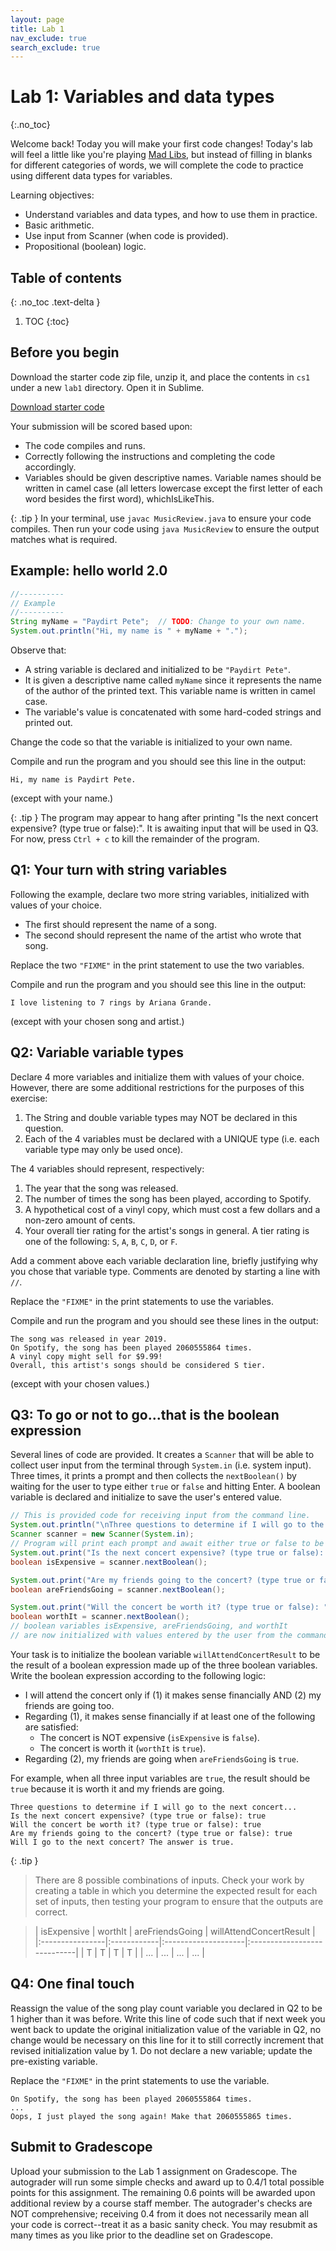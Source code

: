 ```yaml
---
layout: page
title: Lab 1
nav_exclude: true
search_exclude: true
---
```


# Lab 1: Variables and data types
{:.no_toc}

Welcome back! Today you will make your first code changes!
Today's lab will feel a little like you're playing [Mad Libs](https://en.wikipedia.org/wiki/Mad_Libs),
but instead of filling in blanks for different categories of words,
we will complete the code to practice using different data types for variables.

Learning objectives:
- Understand variables and data types, and how to use them in practice.
- Basic arithmetic.
- Use input from Scanner (when code is provided).
- Propositional (boolean) logic.

## Table of contents
{: .no_toc .text-delta }

1. TOC
{:toc}

## Before you begin

Download the starter code zip file, unzip it, and place the contents in `cs1` under a new `lab1` directory. Open it in Sublime.

<a href="https://github.com/UTEP-CS-1/website/raw/main{{page.url|relative_url}}/../../skeleton.zip" download="lab01.zip" class="btn btn-green">Download starter code</a>


Your submission will be scored based upon:
- The code compiles and runs.
- Correctly following the instructions and completing the code accordingly.
- Variables should be given descriptive names. Variable names should be written in camel case (all letters lowercase except the first letter of each word besides the first word), whichIsLikeThis.

{: .tip }
In your terminal, use `javac MusicReview.java` to ensure your code compiles. Then run your code using `java MusicReview` to ensure the output matches what is required.

## Example: hello world 2.0

```java
//----------
// Example
//----------
String myName = "Paydirt Pete";  // TODO: Change to your own name.
System.out.println("Hi, my name is " + myName + ".");
```

Observe that:
- A string variable is declared and initialized to be `"Paydirt Pete"`.
- It is given a descriptive name called `myName` since it represents the name of the author of the printed text. This variable name is written in camel case.
- The variable's value is concatenated with some hard-coded strings and printed out.

Change the code so that the variable is initialized to your own name.

Compile and run the program and you should see this line in the output:
```text
Hi, my name is Paydirt Pete.
```
(except with your name.)

{: .tip }
The program may appear to hang after printing "Is the next concert expensive? (type true or false):". It is awaiting input that will be used in Q3. For now, press `Ctrl + c` to kill the remainder of the program.

## Q1: Your turn with string variables

Following the example, declare two more string variables, initialized with values of your choice.
- The first should represent the name of a song.
- The second should represent the name of the artist who wrote that song.

Replace the two `"FIXME"` in the print statement to use the two variables.

Compile and run the program and you should see this line in the output:
```text
I love listening to 7 rings by Ariana Grande.
```
(except with your chosen song and artist.)

## Q2: Variable variable types

Declare 4 more variables and initialize them with values of your choice. However, there are some additional
restrictions for the purposes of this exercise:
1. The String and double variable types may NOT be declared in this question.
2. Each of the 4 variables must be declared with a UNIQUE type (i.e. each variable type may only be used once).

The 4 variables should represent, respectively:
1. The year that the song was released.
2. The number of times the song has been played, according to Spotify.
3. A hypothetical cost of a vinyl copy, which must cost a few dollars and a non-zero amount of cents.
4. Your overall tier rating for the artist's songs in general. A tier rating is one of the following: `S`, `A`, `B`, `C`, `D`, or `F`.

Add a comment above each variable declaration line, briefly justifying why you chose that variable type.
Comments are denoted by starting a line with `//`.

Replace the `"FIXME"` in the print statements to use the variables.

Compile and run the program and you should see these lines in the output:
```text
The song was released in year 2019.
On Spotify, the song has been played 2060555864 times.
A vinyl copy might sell for $9.99!
Overall, this artist's songs should be considered S tier.
```
(except with your chosen values.)

## Q3: To go or not to go...that is the boolean expression

Several lines of code are provided. It creates a `Scanner` that will be able to collect
user input from the terminal through `System.in` (i.e. system input). Three times, it prints
a prompt and then collects the `nextBoolean()` by waiting for the user to type either `true` or `false` and hitting Enter.
A boolean variable is declared and initialize to save the user's entered value.

```java
// This is provided code for receiving input from the command line.
System.out.println("\nThree questions to determine if I will go to the next concert...");
Scanner scanner = new Scanner(System.in);
// Program will print each prompt and await either true or false to be entered by the user.
System.out.print("Is the next concert expensive? (type true or false): ");
boolean isExpensive = scanner.nextBoolean();

System.out.print("Are my friends going to the concert? (type true or false): ");
boolean areFriendsGoing = scanner.nextBoolean();

System.out.print("Will the concert be worth it? (type true or false): ");
boolean worthIt = scanner.nextBoolean();
// boolean variables isExpensive, areFriendsGoing, and worthIt
// are now initialized with values entered by the user from the command line.
```

Your task is to initialize the boolean variable `willAttendConcertResult`
to be the result of a boolean expression made up of the three boolean variables.
Write the boolean expression according to the following logic:
- I will attend the concert only if (1) it makes sense financially AND (2) my friends are going too.
- Regarding (1), it makes sense financially if at least one of the following are satisfied:
    - The concert is NOT expensive (`isExpensive` is `false`).
    - The concert is worth it (`worthIt` is `true`).
- Regarding (2), my friends are going when `areFriendsGoing` is `true`.

For example, when all three input variables are `true`, the result should be `true` because it is worth it and my friends are going.
```text
Three questions to determine if I will go to the next concert...
Is the next concert expensive? (type true or false): true
Will the concert be worth it? (type true or false): true
Are my friends going to the concert? (type true or false): true
Will I go to the next concert? The answer is true.
```

{: .tip }
> There are 8 possible combinations of inputs. Check your work by creating a table in which you determine the expected result for each set of inputs, then testing your program to ensure that the outputs are correct.

> | isExpensive     | worthIt     | areFriendsGoing     | willAttendConcertResult     |
|:----------------|:------------|:--------------------|:----------------------------|
| T               | T           | T                   | T                           |
| ...             | ...         | ...                 | ...                         |

## Q4: One final touch

Reassign the value of the song play count variable you declared in Q2 to be 1 higher than it was before.
Write this line of code such that if next week you went back to update the original initialization value of the variable in Q2, no change would be necessary on this line for it to still correctly increment that revised initialization value by 1.
Do not declare a new variable; update the pre-existing variable.

Replace the `"FIXME"` in the print statements to use the variable.

```text
On Spotify, the song has been played 2060555864 times.
...
Oops, I just played the song again! Make that 2060555865 times.
```

## Submit to Gradescope

Upload your submission to the Lab 1 assignment on Gradescope. The autograder will run some simple checks and award up to 0.4/1 total possible points for this assignment. The remaining 0.6 points will be awarded upon additional review by a course staff member. The autograder's checks are NOT comprehensive; receiving 0.4 from it does not necessarily mean all your code is correct--treat it as a basic sanity check. You may resubmit as many times as you like prior to the deadline set on Gradescope.
